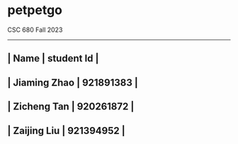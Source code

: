 # petpetgo

CSC 680 Fall 2023


 ---------------------------------------
|    Name          | student Id        |
 --------------------------------------
|   Jiaming Zhao   |    921891383      |
 ---------------------------------------
|   Zicheng Tan    |    920261872      |
 ---------------------------------------
|   Zaijing Liu    |    921394952      |
----------------------------------------
